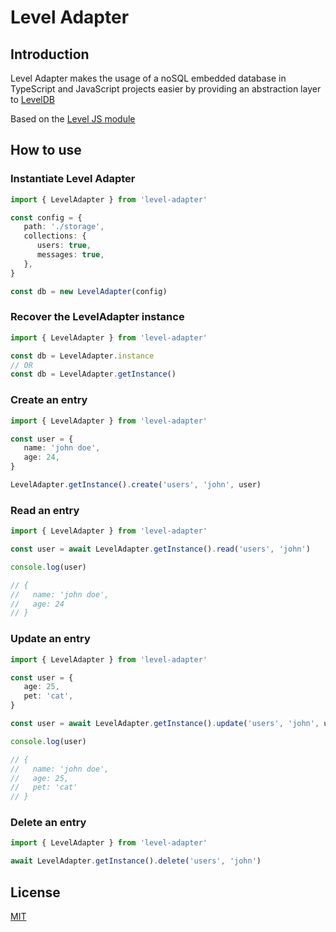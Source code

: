 # Level Adapter

## Introduction

Level Adapter makes the usage of a noSQL embedded database in TypeScript and JavaScript projects easier by providing an abstraction layer to [LevelDB](https://github.com/google/leveldb)

Based on the [Level JS module](https://github.com/Level/level)

## How to use

### Instantiate Level Adapter

```typescript
import { LevelAdapter } from 'level-adapter'

const config = {
   path: './storage',
   collections: {
      users: true,
      messages: true,
   },
}

const db = new LevelAdapter(config)
```

### Recover the LevelAdapter instance

```typescript
import { LevelAdapter } from 'level-adapter'

const db = LevelAdapter.instance
// OR
const db = LevelAdapter.getInstance()
```

### Create an entry

```typescript
import { LevelAdapter } from 'level-adapter'

const user = {
   name: 'john doe',
   age: 24,
}

LevelAdapter.getInstance().create('users', 'john', user)
```

### Read an entry

```typescript
import { LevelAdapter } from 'level-adapter'

const user = await LevelAdapter.getInstance().read('users', 'john')

console.log(user)

// {
//   name: 'john doe',
//   age: 24
// }
```

### Update an entry

```typescript
import { LevelAdapter } from 'level-adapter'

const user = {
   age: 25,
   pet: 'cat',
}

const user = await LevelAdapter.getInstance().update('users', 'john', user)

console.log(user)

// {
//   name: 'john doe',
//   age: 25,
//   pet: 'cat'
// }
```

### Delete an entry

```typescript
import { LevelAdapter } from 'level-adapter'

await LevelAdapter.getInstance().delete('users', 'john')
```

## License

[MIT](https://choosealicense.com/licenses/mit/#)
